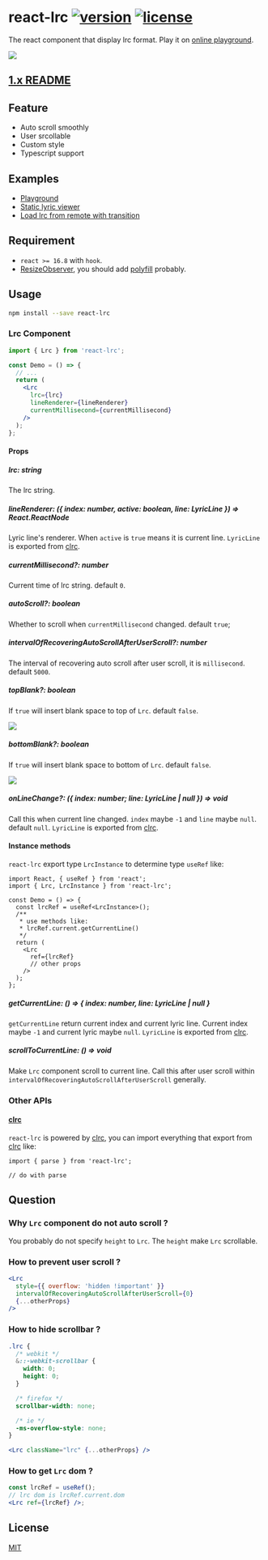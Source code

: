 # react-lrc [![version](https://img.shields.io/npm/v/react-lrc)](https://www.npmjs.com/package/react-lrc) [![license](https://img.shields.io/npm/l/react-lrc)](https://github.com/mebtte/react-lrc/blob/master/LICENSE)

The react component that display lrc format. Play it on [online playground](https://mebtte.github.io/react-lrc).

![](./docs/demo.gif)

## [1.x README](https://github.com/mebtte/react-lrc/blob/74df10e762b12fce1ca54bab27a6d4844be25503/README.md)

## Feature

- Auto scroll smoothly
- User srcollable
- Custom style
- Typescript support

## Examples

- [Playground](https://mebtte.github.io/react-lrc)
- [Static lyric viewer](https://codesandbox.io/s/staticlyricviewer-6g6zq)
- [Load lrc from remote with transition](https://codesandbox.io/s/loadlrcfromremotewithtransition-1qoze)

## Requirement

- `react >= 16.8` with `hook`.
- [ResizeObserver](https://caniuse.com/?search=ResizeObserver), you should add [polyfill](https://github.com/que-etc/resize-observer-polyfill) probably.

## Usage

```sh
npm install --save react-lrc
```

### Lrc Component

```jsx
import { Lrc } from 'react-lrc';

const Demo = () => {
  // ...
  return (
    <Lrc
      lrc={lrc}
      lineRenderer={lineRenderer}
      currentMillisecond={currentMillisecond}
    />
  );
};
```

#### Props

##### lrc: string

The lrc string.

##### lineRenderer: ({ index: number, active: boolean, line: LyricLine }) => React.ReactNode

Lyric line's renderer. When `active` is `true` means it is current line. `LyricLine` is exported from [clrc](https://github.com/mebtte/clrc).

##### currentMillisecond?: number

Current time of lrc string. default `0`.

##### autoScroll?: boolean

Whether to scroll when `currentMillisecond` changed. default `true`;

##### intervalOfRecoveringAutoScrollAfterUserScroll?: number

The interval of recovering auto scroll after user scroll, it is `millisecond`. default `5000`.

##### topBlank?: boolean

If `true` will insert blank space to top of `Lrc`. default `false`.

![](./docs/top_blank.png)

##### bottomBlank?: boolean

If `true` will insert blank space to bottom of `Lrc`. default `false`.

![](./docs/bottom_blank.png)

##### onLineChange?: ({ index: number; line: LyricLine | null }) => void

Call this when current line changed. `index` maybe `-1` and `line` maybe `null`. default `null`. `LyricLine` is exported from [clrc](https://github.com/mebtte/clrc).

#### Instance methods

`react-lrc` export type `LrcInstance` to determine type `useRef` like:

```tsx
import React, { useRef } from 'react';
import { Lrc, LrcInstance } from 'react-lrc';

const Demo = () => {
  const lrcRef = useRef<LrcInstance>();
  /**
   * use methods like:
   * lrcRef.current.getCurrentLine()
   */
  return (
    <Lrc
      ref={lrcRef}
      // other props
    />
  );
};
```

##### getCurrentLine: () => { index: number, line: LyricLine | null }

`getCurrentLine` return current index and current lyric line. Current index maybe `-1` and current lyric maybe `null`. `LyricLine` is exported from [clrc](https://github.com/mebtte/clrc).

##### scrollToCurrentLine: () => void

Make `Lrc` component scroll to current line. Call this after user scroll within `intervalOfRecoveringAutoScrollAfterUserScroll` generally.

### Other APIs

#### [clrc](https://github.com/mebtte/clrc)

`react-lrc` is powered by [clrc](https://github.com/mebtte/clrc), you can import everything that export from [clrc](https://github.com/mebtte/clrc) like:

```
import { parse } from 'react-lrc';

// do with parse
```

## Question

### Why `Lrc` component do not auto scroll ?

You probably do not specify `height` to `Lrc`. The `height` make `Lrc` scrollable.

### How to prevent user scroll ?

```jsx
<Lrc
  style={{ overflow: 'hidden !important' }}
  intervalOfRecoveringAutoScrollAfterUserScroll={0}
  {...otherProps}
/>
```

### How to hide scrollbar ?

```scss
.lrc {
  /* webkit */
  &::-webkit-scrollbar {
    width: 0;
    height: 0;
  }

  /* firefox */
  scrollbar-width: none;

  /* ie */
  -ms-overflow-style: none;
}
```

```jsx
<Lrc className="lrc" {...otherProps} />
```

### How to get `Lrc` dom ?

```jsx
const lrcRef = useRef();
// lrc dom is lrcRef.current.dom
<Lrc ref={lrcRef} />;
```

## License

[MIT](./LICENSE)

